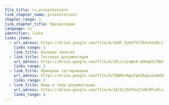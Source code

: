 ```yaml
---
file_title: ru_presentations
link_chapter_name: presentations
chapter_range: 1
link_chapter_title: Презентации
language: ru
identifier: links
links_items:
  - url_adress: https://drive.google.com/file/d/1OHF_EyKSfVsTAtvkoS8L13qCWNWXINU8/view
    links_range: 1
    link_title: Базовые понятия
  - link_title: Тестовая документация
    url_adress: https://drive.google.com/file/d/1FLii3zqWub-bOmq65zfBGVt7uvAEGDaV/view
    links_range: 2
  - link_title: Принципы тестирования
    url_adress: https://drive.google.com/file/d/1MARFxNgsFpkZAqau5abH5WNuqXsPdFUQ/view
    links_range: 3
  - link_title: Виды и типы документации
    url_adress: https://drive.google.com/file/d/1Al8LV59fhxIlVWlMfvOlxrjMXxIoEImV/view
    links_range: 4
---
```


